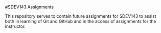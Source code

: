 \#SDEV143 Assignments



This repository serves to contain future assignments for SDEV143 to assist both in learning of Git and GitHub and in the access of assignments for the instructor.

